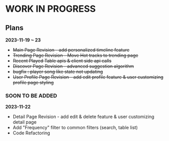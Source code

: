 # WORK IN PROGRESS #

## Plans ##
**2023-11-19 ~ 23**
- ~~Main Page Revision - add personalized timeline feature~~
- ~~Trending Page Revision - Move Hot tracks to trending page~~
- ~~Recent Played Table apis & client side api calls~~
- ~~Discover Page Revision - advanced suggestion algorithm~~
- ~~bugfix : player song like state not updating~~
- ~~User Profile Page Revision - add edit profile feature & user customizing profile page styling~~


### SOON TO BE ADDED ###
**2023-11-22**
- Detail Page Revision - add edit & delete feature & user customizing detail page
- Add "Frequency" filter to common filters (search, table list)
- Code Refactoring
